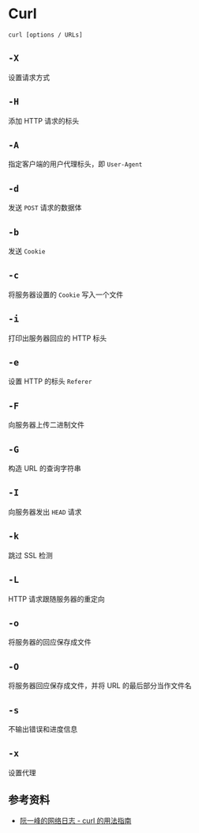 # Curl

`curl [options / URLs]`

## `-X`

设置请求方式

## `-H`

添加 HTTP 请求的标头

## `-A`

指定客户端的用户代理标头，即 `User-Agent`

## `-d`

发送 `POST` 请求的数据体

## `-b`

发送 `Cookie`

## `-c`

将服务器设置的 `Cookie` 写入一个文件

## `-i`

打印出服务器回应的 HTTP 标头

## `-e`

设置 HTTP 的标头 `Referer`

## `-F`

向服务器上传二进制文件

## `-G`

构造 URL 的查询字符串

## `-I`

向服务器发出 `HEAD` 请求

## `-k`

跳过 SSL 检测

## `-L`

HTTP 请求跟随服务器的重定向

## `-o`

将服务器的回应保存成文件

## `-O`

将服务器回应保存成文件，并将 URL 的最后部分当作文件名

## `-s`

不输出错误和进度信息

## `-x`

设置代理


## 参考资料

- [阮一峰的网络日志 - curl 的用法指南](https://www.ruanyifeng.com/blog/2019/09/curl-reference.html)
